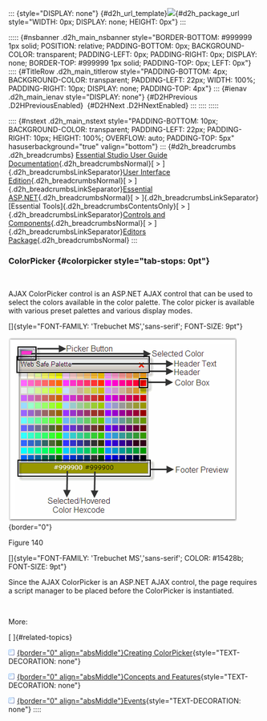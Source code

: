 ::: {style="DISPLAY: none"}
[](ms-xhelp:///?Id=d2h_url_template){#d2h_url_template}![](!package_url!){#d2h_package_url style="WIDTH: 0px; DISPLAY: none; HEIGHT: 0px"}
:::

::::: {#nsbanner .d2h_main_nsbanner style="BORDER-BOTTOM: #999999 1px solid; POSITION: relative; PADDING-BOTTOM: 0px; BACKGROUND-COLOR: transparent; PADDING-LEFT: 0px; PADDING-RIGHT: 0px; DISPLAY: none; BORDER-TOP: #999999 1px solid; PADDING-TOP: 0px; LEFT: 0px"}
:::: {#TitleRow .d2h_main_titlerow style="PADDING-BOTTOM: 4px; BACKGROUND-COLOR: transparent; PADDING-LEFT: 22px; WIDTH: 100%; PADDING-RIGHT: 10px; DISPLAY: none; PADDING-TOP: 4px"}
::: {#ienav .d2h_main_ienav style="DISPLAY: none"}
[](ms-xhelp:///?Id=f7ad915b-8372-4d7a-9728-4c1e570d6ba7){#D2HPrevious .D2HPreviousEnabled}  [](ms-xhelp:///?Id=d883d993-756f-48db-9bdb-3962eb7b9ea4){#D2HNext .D2HNextEnabled}
:::
::::
:::::

:::: {#nstext .d2h_main_nstext style="PADDING-BOTTOM: 10px; BACKGROUND-COLOR: transparent; PADDING-LEFT: 22px; PADDING-RIGHT: 10px; HEIGHT: 100%; OVERFLOW: auto; PADDING-TOP: 5px" hasuserbackground="true" valign="bottom"}
::: {#d2h_breadcrumbs .d2h_breadcrumbs}
[Essential Studio User Guide Documentation](ms-xhelp:///?Id=12457748-09e3-4d74-a240-8e049cedf030){.d2h_breadcrumbsNormal}[ \> ]{.d2h_breadcrumbsLinkSeparator}[User Interface Edition](ms-xhelp:///?Id=c29296b7-531c-413b-a0ec-488ca1f7f669){.d2h_breadcrumbsNormal}[ \> ]{.d2h_breadcrumbsLinkSeparator}[Essential ASP.NET](ms-xhelp:///?Id=25c35330-c127-4dad-9a92-ed79dc7261a6){.d2h_breadcrumbsNormal}[ \> ]{.d2h_breadcrumbsLinkSeparator}[Essential Tools]{.d2h_breadcrumbsContentsOnly}[ \> ]{.d2h_breadcrumbsLinkSeparator}[Controls and Components](ms-xhelp:///?Id=99dc3762-3a6c-4306-b62b-5aa347ed3105){.d2h_breadcrumbsNormal}[ \> ]{.d2h_breadcrumbsLinkSeparator}[Editors Package](ms-xhelp:///?Id=1534f372-551a-461d-8ed1-14747acc09f8){.d2h_breadcrumbsNormal}
:::

### ColorPicker {#colorpicker style="tab-stops: 0pt"}

 

AJAX ColorPicker control is an ASP.NET AJAX control that can be used to select the colors available in the color palette. The color picker is available with various preset palettes and various display modes.

[]{style="FONT-FAMILY: 'Trebuchet MS','sans-serif'; FONT-SIZE: 9pt"} 

![](ImagesExt/image72_215.png){border="0"}

Figure 140

[]{style="FONT-FAMILY: 'Trebuchet MS','sans-serif'; COLOR: #15428b; FONT-SIZE: 9pt"} 

Since the AJAX ColorPicker is an ASP.NET AJAX control, the page requires a script manager to be placed before the ColorPicker is instantiated.

 

More:

[ ]{#related-topics}

[![](button.gif){border="0" align="absMiddle"}Creating ColorPicker](ms-xhelp:///?Id=d23c3bf2-95b5-4323-be08-df10757d7ec6){style="TEXT-DECORATION: none"}

[![](button.gif){border="0" align="absMiddle"}Concepts and Features](ms-xhelp:///?Id=273a089b-0ca3-4357-b3bd-0cb0adf26556){style="TEXT-DECORATION: none"}

[![](button.gif){border="0" align="absMiddle"}Events](ms-xhelp:///?Id=0443b9b4-65e2-42ba-abd8-356e5f3efdf5){style="TEXT-DECORATION: none"}
::::
